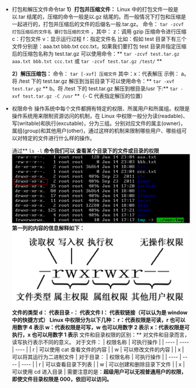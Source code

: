 - 打包和解压文件命令tar
  **1）打包并压缩文件：**
  Linux 中的打包文件一般是以.tar 结尾的，压缩的命令一般是以.gz 结尾的。而一般情况下打包和压缩是一起进行的，打包并压缩后的文件的后缀名一般.tar.gz。 命令： `tar -zcvf 打包压缩后的文件名 要打包压缩的文件` ，其中：
  z：调用 gzip 压缩命令进行压缩
  c：打包文件
  v：显示运行过程
  f：指定文件名
  比如：假如 test 目录下有三个文件分别是：aaa.txt bbb.txt ccc.txt，如果我们要打包 test 目录并指定压缩后的压缩包名称为 test.tar.gz 可以使用命令：** `tar -zcvf test.tar.gz aaa.txt bbb.txt ccc.txt` 或 `tar -zcvf test.tar.gz /test/` **
  
  **2）解压压缩包：**
  命令： `tar [-xvf] 压缩文件`
  其中：x：代表解压
  示例：
  a。将 /test 下的 test.tar.gz 解压到当前目录下可以使用命令：** `tar -xvf test.tar.gz` **
  b。将 /test 下的 test.tar.gz 解压到根目录/usr 下:** `tar -xvf test.tar.gz -C /usr` **（- C 代表指定解压的位置）
- 权限命令
  操作系统中每个文件都拥有特定的权限、所属用户和所属组。权限是操作系统用来限制资源访问的机制，在 Linux 中权限一般分为读(readable)、写(writable)和执行(excutable)，分为三组。分别对应文件的属主(owner)，属组(group)和其他用户(other)，通过这样的机制来限制哪些用户、哪些组可以对特定的文件进行什么样的操作。
  
  通过** `ls -l` **命令我们可以 查看某个目录下的文件或目录的权限
  ![image.png](../assets/image_1656750428853_0.png) 
  第一列的内容的信息解释如下：
  ![image.png](../assets/image_1656750325968_0.png)
  **文件的类型**
  d： 代表目录
  -： 代表文件
  l： 代表软链接（可以认为是 window 中的快捷方式）
  **Linux 中权限分为以下几种：**
  r：代表权限是可读，r 也可以用数字 4 表示
  w：代表权限是可写，w 也可以用数字 2 表示
  x：代表权限是可执行，x 也可以用数字 1 表示**
  文件和目录权限的区别：**
  对文件和目录而言，读写执行表示不同的意义。
  对于文件：
  | 权限名称 | 可执行操作 |
  | ---- | ---- | ---- |
  | r | 可以使用 cat 查看文件的内容 |
  | w | 可以修改文件的内容 |
  | x | 可以将其运行为二进制文件 |
  对于目录：
  | 权限名称 | 可执行操作 |
  | ---- | ---- | ---- |
  | r | 可以查看目录下列表 |
  | w | 可以创建和删除目录下文件 |
  | x | 可以使用 cd 进入目录 |
  需要注意的是：**超级用户可以无视普通用户的权限，即使文件目录权限是 000，依旧可以访问。**
